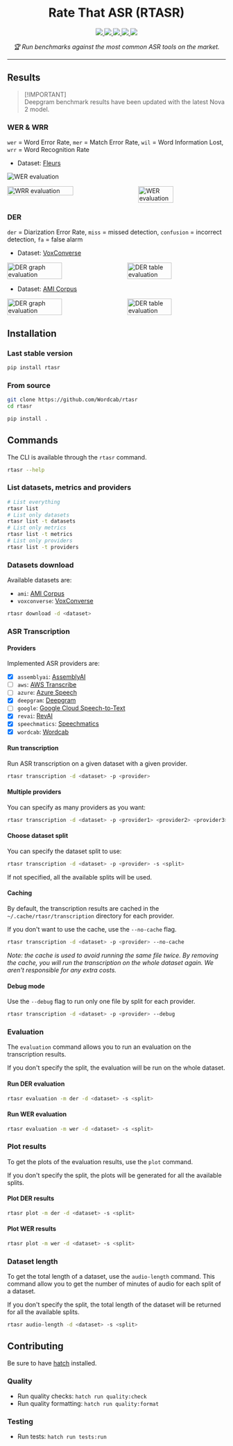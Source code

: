 <h1 align="center">Rate That ASR (RTASR)</h1>

<div align="center">
	<a  href="https://pypi.org/project/rtasr" target="_blank">
		<img src="https://img.shields.io/pypi/v/rtasr.svg" />
	</a>
	<a  href="https://pypi.org/project/rtasr" target="_blank">
		<img src="https://img.shields.io/pypi/pyversions/rtasr" />
	</a>
	<a  href="https://github.com/Wordcab/rtasr/blob/main/LICENSE" target="_blank">
		<img src="https://img.shields.io/pypi/l/rtasr" />
	</a>
	<a  href="https://github.com/Wordcab/rtasr/actions?workflow=ci-cd" target="_blank">
		<img src="https://github.com/Wordcab/rtasr/workflows/ci-cd/badge.svg" />
	</a>
	<a  href="https://github.com/pypa/hatch" target="_blank">
		<img src="https://img.shields.io/badge/%F0%9F%A5%9A-Hatch-4051b5.svg" />
	</a>
</div>

<p align="center"><em>🏆 Run benchmarks against the most common ASR tools on the market.</em></p>

---

## Results

> [!IMPORTANT]\
> Deepgram benchmark results have been updated with the latest Nova 2 model.

### WER & WRR

`wer` = Word Error Rate, `mer` = Match Error Rate, `wil` = Word Information Lost, `wrr` = Word Recognition Rate


* Dataset: [Fleurs](https://huggingface.co/datasets/google/fleurs)

![WER evaluation](./assets/wer_evaluation_fleurs.png)

<div style="display: flex; justify-content: space-between;">
    <img src="./assets/wer_table_evaluation_fleurs.png" alt="WRR evaluation" width="55%" />
    <img src="./assets/wrr_table_evaluation_fleurs.png" alt="WER evaluation" width="40%" />
</div>


### DER

`der` = Diarization Error Rate, `miss` = missed detection, `confusion` = incorrect detection, `fa` = false alarm

* Dataset: [VoxConverse](https://www.robots.ox.ac.uk/~vgg/data/voxconverse/)

<div style="display: flex; justify-content: space-between;">
    <img src="./assets/der_evaluation_voxconverse.png" alt="DER graph evaluation" width="50%" />
    <img src="./assets/der_table_evaluation_voxconverse.png" alt="DER table evaluation" width="45%" />
</div>

* Dataset: [AMI Corpus](http://groups.inf.ed.ac.uk/ami/corpus/)

<div style="display: flex; justify-content: space-between;">
    <img src="./assets/der_evaluation_ami.png" alt="DER graph evaluation" width="50%" />
    <img src="./assets/der_table_evaluation_ami.png" alt="DER table evaluation" width="45%" />
</div>


## Installation

### Last stable version

```bash
pip install rtasr
```

### From source

```bash
git clone https://github.com/Wordcab/rtasr
cd rtasr

pip install .
```

## Commands

The CLI is available through the `rtasr` command.

```bash
rtasr --help
```

### List datasets, metrics and providers

```bash
# List everything
rtasr list
# List only datasets
rtasr list -t datasets
# List only metrics
rtasr list -t metrics
# List only providers
rtasr list -t providers
```

### Datasets download

Available datasets are:

* `ami`: [AMI Corpus](http://groups.inf.ed.ac.uk/ami/corpus/)
* `voxconverse`: [VoxConverse](https://www.robots.ox.ac.uk/~vgg/data/voxconverse/)

```bash
rtasr download -d <dataset>
```

### ASR Transcription

#### Providers

Implemented ASR providers are:

* [x] `assemblyai`: [AssemblyAI](https://www.assemblyai.com/)
* [ ] `aws`: [AWS Transcribe](https://aws.amazon.com/transcribe/)
* [ ] `azure`: [Azure Speech](https://azure.microsoft.com/en-us/services/cognitive-services/speech-to-text/)
* [x] `deepgram`: [Deepgram](https://www.deepgram.com/)
* [ ] `google`: [Google Cloud Speech-to-Text](https://cloud.google.com/speech-to-text)
* [x] `revai`: [RevAI](https://www.rev.ai/)
* [x] `speechmatics`: [Speechmatics](https://www.speechmatics.com/)
* [x] `wordcab`: [Wordcab](https://wordcab.com/)

#### Run transcription

Run ASR transcription on a given dataset with a given provider.

```bash
rtasr transcription -d <dataset> -p <provider>
```

#### Multiple providers

You can specify as many providers as you want:

```bash
rtasr transcription -d <dataset> -p <provider1> <provider2> <provider3> ...
```

#### Choose dataset split

You can specify the dataset split to use:

```bash
rtasr transcription -d <dataset> -p <provider> -s <split>
```

If not specified, all the available splits will be used.

#### Caching

By default, the transcription results are cached in the `~/.cache/rtasr/transcription` directory for each provider.

If you don't want to use the cache, use the `--no-cache` flag.

```bash
rtasr transcription -d <dataset> -p <provider> --no-cache
```

_Note: the cache is used to avoid running the same file twice. By removing the cache, you will run the transcription on the whole dataset again. We aren't responsible for any extra costs._

#### Debug mode

Use the `--debug` flag to run only one file by split for each provider.

```bash
rtasr transcription -d <dataset> -p <provider> --debug
```

### Evaluation

The `evaluation` command allows you to run an evaluation on the transcription results.

If you don't specify the split, the evaluation will be run on the whole dataset.

#### Run DER evaluation

```bash
rtasr evaluation -m der -d <dataset> -s <split>
```

#### Run WER evaluation

```bash
rtasr evaluation -m wer -d <dataset> -s <split>
```

### Plot results

To get the plots of the evaluation results, use the `plot` command.

If you don't specify the split, the plots will be generated for all the available splits.

#### Plot DER results

```bash
rtasr plot -m der -d <dataset> -s <split>
```

#### Plot WER results

```bash
rtasr plot -m wer -d <dataset> -s <split>
```

### Dataset length

To get the total length of a dataset, use the `audio-length` command.
This command allow you to get the number of minutes of audio for each split of a dataset.

If you don't specify the split, the total length of the dataset will be returned
for all the available splits.

```bash
rtasr audio-length -d <dataset> -s <split>
```

## Contributing

Be sure to have [hatch](https://hatch.pypa.io/latest/install/) installed.

### Quality

* Run quality checks: `hatch run quality:check`
* Run quality formatting: `hatch run quality:format`

### Testing

* Run tests: `hatch run tests:run`
